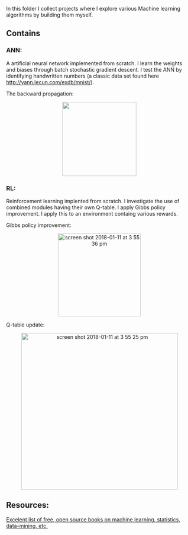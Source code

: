 In this folder I collect projects where I explore various Machine learning algorithms by building them myself. 

## Contains
### ANN: 
A artificial neural network implemented from scratch. I learn the weights and biases through batch stochastic gradient descent. I test the ANN by identifying handwritten numbers (a classic data set found here http://yann.lecun.com/exdb/mnist/). 

The backward propagation:
<p align="center">
  <img width="200" src="https://user-images.githubusercontent.com/32745301/34848820-dd8ea690-f6e5-11e7-88ce-a9e736082179.png">
</p>

### RL:
Reinforcement learning implented from scratch. I investigate the use of combined modules having their own Q-table. I apply Gibbs policy improvement. I apply this to an environment containg various rewards.  

Gibbs policy improvement:
<p align="center">
  <img width="224" alt="screen shot 2018-01-11 at 3 55 36 pm" src="https://user-images.githubusercontent.com/32745301/34849549-5488120c-f6e8-11e7-9791-c94ee13de4d1.png">
</p>

Q-table update:
<p align="center">
  <img width="423" alt="screen shot 2018-01-11 at 3 55 25 pm" src="https://user-images.githubusercontent.com/32745301/34849548-547c54b2-f6e8-11e7-8aa8-c8372e8fb186.png">
</p>

## Resources:
[Excelent list of free, open source books on machine learning, statistics, data-mining, etc.](https://github.com/josephmisiti/awesome-machine-learning/blob/master/books.md)

